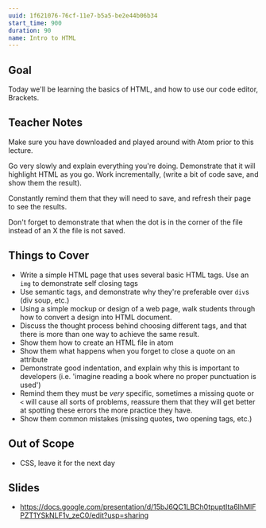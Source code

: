 ```yaml
---
uuid: 1f621076-76cf-11e7-b5a5-be2e44b06b34
start_time: 900
duration: 90
name: Intro to HTML
---
```


## Goal

Today we'll be learning the basics of HTML, and how to use our code editor, Brackets.


## Teacher Notes

Make sure you have downloaded and played around with Atom prior to this lecture.

Go very slowly and explain everything you're doing. Demonstrate that it will highlight
HTML as you go. Work incrementally, (write a bit of code save, and show them the result).

Constantly remind them that they will need to save, and refresh their page to see the results.

Don't forget to demonstrate that when the dot is in the corner of the file instead of an X the file is not saved.

## Things to Cover

- Write a simple HTML page that uses several basic HTML tags. Use an `img` to demonstrate self closing tags
- Use semantic tags, and demonstrate why they're preferable over `div`s (div soup, etc.)
- Using a simple mockup or design of a web page, walk students through how to convert a design into HTML document.
- Discuss the thought process behind choosing different tags, and that there is more than one way to achieve the same result.
- Show them how to create an HTML file in atom
- Show them what happens when you forget to close a quote on an attribute
- Demonstrate good indentation, and explain why this is important to developers (i.e. 'imagine reading a book where no proper punctuation is used')
- Remind them they must be _very_ specific, sometimes a missing quote or `<` will cause all sorts of problems,
reassure them that they will get better at spotting these errors the more practice they have.
- Show them common mistakes (missing quotes, two opening tags, etc.)

## Out of Scope

- CSS, leave it for the next day

## Slides
- https://docs.google.com/presentation/d/15bJ6QC1LBCh0tpuptIta6IhMlFPZT1YSkNLF1v_zeC0/edit?usp=sharing
